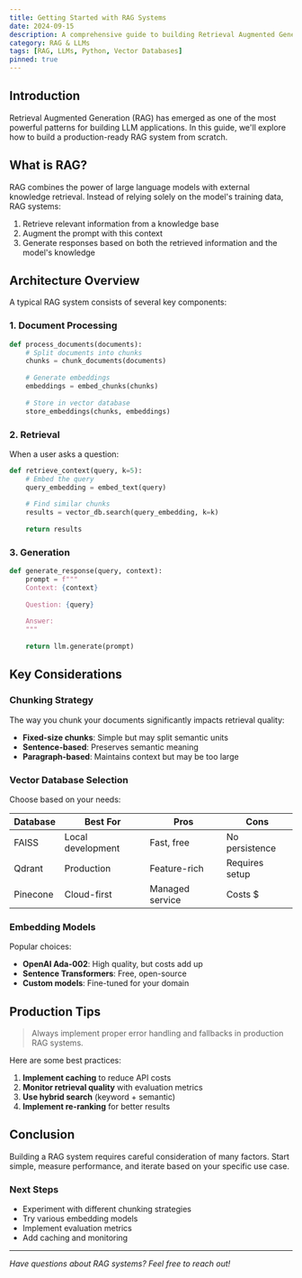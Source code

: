 ```yaml
---
title: Getting Started with RAG Systems
date: 2024-09-15
description: A comprehensive guide to building Retrieval Augmented Generation systems from scratch
category: RAG & LLMs
tags: [RAG, LLMs, Python, Vector Databases]
pinned: true
---
```


## Introduction

Retrieval Augmented Generation (RAG) has emerged as one of the most powerful patterns for building LLM applications. In this guide, we'll explore how to build a production-ready RAG system from scratch.

## What is RAG?

RAG combines the power of large language models with external knowledge retrieval. Instead of relying solely on the model's training data, RAG systems:

1. Retrieve relevant information from a knowledge base
2. Augment the prompt with this context
3. Generate responses based on both the retrieved information and the model's knowledge

## Architecture Overview

A typical RAG system consists of several key components:

### 1. Document Processing

```python
def process_documents(documents):
    # Split documents into chunks
    chunks = chunk_documents(documents)
    
    # Generate embeddings
    embeddings = embed_chunks(chunks)
    
    # Store in vector database
    store_embeddings(chunks, embeddings)
```

### 2. Retrieval

When a user asks a question:

```python
def retrieve_context(query, k=5):
    # Embed the query
    query_embedding = embed_text(query)
    
    # Find similar chunks
    results = vector_db.search(query_embedding, k=k)
    
    return results
```

### 3. Generation

```python
def generate_response(query, context):
    prompt = f"""
    Context: {context}
    
    Question: {query}
    
    Answer:
    """
    
    return llm.generate(prompt)
```

## Key Considerations

### Chunking Strategy

The way you chunk your documents significantly impacts retrieval quality:

- **Fixed-size chunks**: Simple but may split semantic units
- **Sentence-based**: Preserves semantic meaning
- **Paragraph-based**: Maintains context but may be too large

### Vector Database Selection

Choose based on your needs:

| Database | Best For | Pros | Cons |
|----------|----------|------|------|
| FAISS | Local development | Fast, free | No persistence |
| Qdrant | Production | Feature-rich | Requires setup |
| Pinecone | Cloud-first | Managed service | Costs $ |

### Embedding Models

Popular choices:

- **OpenAI Ada-002**: High quality, but costs add up
- **Sentence Transformers**: Free, open-source
- **Custom models**: Fine-tuned for your domain

## Production Tips

> Always implement proper error handling and fallbacks in production RAG systems.

Here are some best practices:

1. **Implement caching** to reduce API costs
2. **Monitor retrieval quality** with evaluation metrics
3. **Use hybrid search** (keyword + semantic)
4. **Implement re-ranking** for better results

## Conclusion

Building a RAG system requires careful consideration of many factors. Start simple, measure performance, and iterate based on your specific use case.

### Next Steps

- Experiment with different chunking strategies
- Try various embedding models
- Implement evaluation metrics
- Add caching and monitoring

---

*Have questions about RAG systems? Feel free to reach out!*
